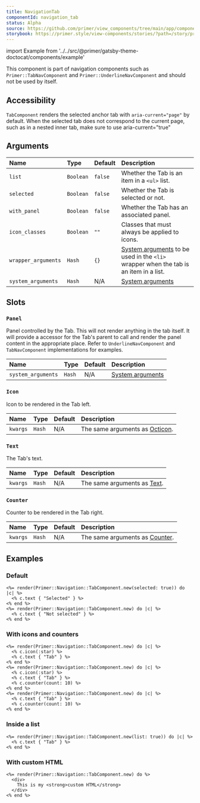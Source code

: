 ```yaml
---
title: NavigationTab
componentId: navigation_tab
status: Alpha
source: https://github.com/primer/view_components/tree/main/app/components/primer/tab_component.rb
storybook: https://primer.style/view-components/stories/?path=/story/primer-navigation-tab-component
---
```


import Example from '../../src/@primer/gatsby-theme-doctocat/components/example'

<!-- Warning: AUTO-GENERATED file, do not edit. Add code comments to your Ruby instead <3 -->

This component is part of navigation components such as `Primer::TabNavComponent`
and `Primer::UnderlineNavComponent` and should not be used by itself.

## Accessibility

`TabComponent` renders the selected anchor tab with `aria-current="page"` by default.
 When the selected tab does not correspond to the current page, such as in a nested inner tab, make sure to use aria-current="true"

## Arguments

| Name | Type | Default | Description |
| :- | :- | :- | :- |
| `list` | `Boolean` | `false` | Whether the Tab is an item in a `<ul>` list. |
| `selected` | `Boolean` | `false` | Whether the Tab is selected or not. |
| `with_panel` | `Boolean` | `false` | Whether the Tab has an associated panel. |
| `icon_classes` | `Boolean` | `""` | Classes that must always be applied to icons. |
| `wrapper_arguments` | `Hash` | `{}` | [System arguments](/system-arguments) to be used in the `<li>` wrapper when the tab is an item in a list. |
| `system_arguments` | `Hash` | N/A | [System arguments](/system-arguments) |

## Slots

### `Panel`

Panel controlled by the Tab. This will not render anything in the tab itself.
It will provide a accessor for the Tab's parent to call and render the panel
content in the appropriate place.
Refer to `UnderlineNavComponent` and `TabNavComponent` implementations for examples.

| Name | Type | Default | Description |
| :- | :- | :- | :- |
| `system_arguments` | `Hash` | N/A | [System arguments](/system-arguments) |

### `Icon`

Icon to be rendered in the Tab left.

| Name | Type | Default | Description |
| :- | :- | :- | :- |
| `kwargs` | `Hash` | N/A | The same arguments as [Octicon](/components/octicon). |

### `Text`

The Tab's text.

| Name | Type | Default | Description |
| :- | :- | :- | :- |
| `kwargs` | `Hash` | N/A | The same arguments as [Text](/components/text). |

### `Counter`

Counter to be rendered in the Tab right.

| Name | Type | Default | Description |
| :- | :- | :- | :- |
| `kwargs` | `Hash` | N/A | The same arguments as [Counter](/components/counter). |

## Examples

### Default

<Example src="  <a aria-current='page' data-view-component='true'>          <span data-view-component='true'>Selected</span>    </a>  <a data-view-component='true'>          <span data-view-component='true'>Not selected</span>    </a>" />

```erb
<%= render(Primer::Navigation::TabComponent.new(selected: true)) do |c| %>
  <% c.text { "Selected" } %>
<% end %>
<%= render(Primer::Navigation::TabComponent.new) do |c| %>
  <% c.text { "Not selected" } %>
<% end %>
```

### With icons and counters

<Example src="  <a data-view-component='true'>    <svg aria-hidden='true' viewBox='0 0 16 16' version='1.1' data-view-component='true' height='16' width='16' class='octicon octicon-star'>    <path fill-rule='evenodd' d='M8 .25a.75.75 0 01.673.418l1.882 3.815 4.21.612a.75.75 0 01.416 1.279l-3.046 2.97.719 4.192a.75.75 0 01-1.088.791L8 12.347l-3.766 1.98a.75.75 0 01-1.088-.79l.72-4.194L.818 6.374a.75.75 0 01.416-1.28l4.21-.611L7.327.668A.75.75 0 018 .25zm0 2.445L6.615 5.5a.75.75 0 01-.564.41l-3.097.45 2.24 2.184a.75.75 0 01.216.664l-.528 3.084 2.769-1.456a.75.75 0 01.698 0l2.77 1.456-.53-3.084a.75.75 0 01.216-.664l2.24-2.183-3.096-.45a.75.75 0 01-.564-.41L8 2.694v.001z'></path></svg>      <span data-view-component='true'>Tab</span>    </a>  <a data-view-component='true'>    <svg aria-hidden='true' viewBox='0 0 16 16' version='1.1' data-view-component='true' height='16' width='16' class='octicon octicon-star'>    <path fill-rule='evenodd' d='M8 .25a.75.75 0 01.673.418l1.882 3.815 4.21.612a.75.75 0 01.416 1.279l-3.046 2.97.719 4.192a.75.75 0 01-1.088.791L8 12.347l-3.766 1.98a.75.75 0 01-1.088-.79l.72-4.194L.818 6.374a.75.75 0 01.416-1.28l4.21-.611L7.327.668A.75.75 0 018 .25zm0 2.445L6.615 5.5a.75.75 0 01-.564.41l-3.097.45 2.24 2.184a.75.75 0 01.216.664l-.528 3.084 2.769-1.456a.75.75 0 01.698 0l2.77 1.456-.53-3.084a.75.75 0 01.216-.664l2.24-2.183-3.096-.45a.75.75 0 01-.564-.41L8 2.694v.001z'></path></svg>      <span data-view-component='true'>Tab</span>    <span title='10' data-view-component='true' class='Counter'>10</span></a>  <a data-view-component='true'>          <span data-view-component='true'>Tab</span>    <span title='10' data-view-component='true' class='Counter'>10</span></a>" />

```erb
<%= render(Primer::Navigation::TabComponent.new) do |c| %>
  <% c.icon(:star) %>
  <% c.text { "Tab" } %>
<% end %>
<%= render(Primer::Navigation::TabComponent.new) do |c| %>
  <% c.icon(:star) %>
  <% c.text { "Tab" } %>
  <% c.counter(count: 10) %>
<% end %>
<%= render(Primer::Navigation::TabComponent.new) do |c| %>
  <% c.text { "Tab" } %>
  <% c.counter(count: 10) %>
<% end %>
```

### Inside a list

<Example src="<li data-view-component='true' class='d-flex'>  <a data-view-component='true'>          <span data-view-component='true'>Tab</span>    </a></li>" />

```erb
<%= render(Primer::Navigation::TabComponent.new(list: true)) do |c| %>
  <% c.text { "Tab" } %>
<% end %>
```

### With custom HTML

<Example src="  <a data-view-component='true'>            <div>    This is my <strong>custom HTML</strong>  </div>    </a>" />

```erb
<%= render(Primer::Navigation::TabComponent.new) do %>
  <div>
    This is my <strong>custom HTML</strong>
  </div>
<% end %>
```
